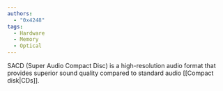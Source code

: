 ```yaml
---
authors: 
  - "0x4248"
tags:
  - Hardware
  - Memory
  - Optical
---
```

SACD (Super Audio Compact Disc) is a high-resolution audio format that provides superior sound quality compared to standard audio [[Compact disk|CDs]].